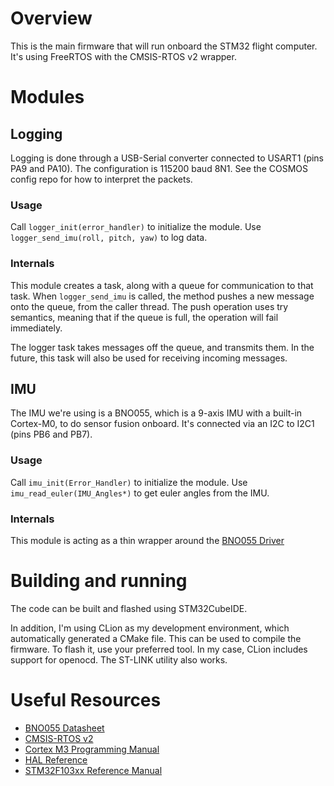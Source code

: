 # Overview

This is the main firmware that will run onboard the STM32 flight computer. It's using FreeRTOS with the CMSIS-RTOS v2 wrapper. 

# Modules
## Logging

Logging is done through a USB-Serial converter connected to USART1 (pins PA9 and PA10). The configuration is 115200 baud 8N1. See the COSMOS config repo for how to interpret the packets.

### Usage
Call `logger_init(error_handler)` to initialize the module. Use `logger_send_imu(roll, pitch, yaw)` to log data. 

### Internals
This module creates a task, along with a queue for communication to that task. When `logger_send_imu` is called, the method pushes a new message onto the queue, from the caller thread. The push operation uses try semantics, meaning that if the queue is full, the operation will fail immediately.

The logger task takes messages off the queue, and transmits them. In the future, this task will also be used for receiving incoming messages. 

## IMU

The IMU we're using is a BNO055, which is a 9-axis IMU with a built-in Cortex-M0, to do sensor fusion onboard. It's connected via an I2C to I2C1 (pins PB6 and PB7).

### Usage
Call `imu_init(Error_Handler)` to initialize the module. Use `imu_read_euler(IMU_Angles*)` to get euler angles from the IMU.

### Internals
This module is acting as a thin wrapper around the [BNO055 Driver][BNO055] 

[BNO055]:
https://github.com/BoschSensortec/BNO055_driver

# Building and running

The code can be built and flashed using STM32CubeIDE. 

In addition, I'm using CLion as my development environment, which automatically generated a CMake file. This can be used to compile the firmware. To flash it, use your preferred tool. In my case, CLion includes support for openocd. The ST-LINK utility also works. 

# Useful Resources
- [BNO055 Datasheet][BNO055Data]
- [CMSIS-RTOS v2][RTOS]
- [Cortex M3 Programming Manual][CTX]
- [HAL Reference][HAL]
- [STM32F103xx Reference Manual][REF]

[BNO055Data]:
https://www.bosch-sensortec.com/media/boschsensortec/downloads/datasheets/bst-bno055-ds000.pdf

[CTX]: https://www.st.com/content/ccc/resource/technical/document/programming_manual/5b/ca/8d/83/56/7f/40/08/CD00228163.pdf/files/CD00228163.pdf/jcr:content/translations/en.CD00228163.pdf

[HAL]: https://www.st.com/content/ccc/resource/technical/document/user_manual/72/52/cc/53/05/e3/4c/98/DM00154093.pdf/files/DM00154093.pdf/jcr:content/translations/en.DM00154093.pdf

[REF]: https://www.st.com/content/ccc/resource/technical/document/reference_manual/59/b9/ba/7f/11/af/43/d5/CD00171190.pdf/files/CD00171190.pdf/jcr:content/translations/en.CD00171190.pdf

[RTOS]: http://www.keil.com/pack/doc/CMSIS_Dev/RTOS2/html/index.html



